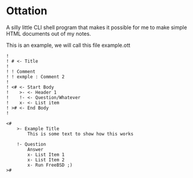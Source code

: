 # Ottation

A silly little CLI shell program that makes it possible for me to make simple HTML documents out of my notes.

This is an example, we will call this file example.ott

```
!
! # <- Title
! 
! ! Comment
! ! exmple : Comment 2
! 
! <# <- Start Body
!    >- <- Header 1
!    !- <- Question/Whatever
!    x- <- List item
! ># <- End Body
!

<#
    >- Example Title
        This is some text to show how this works
        
    !- Question
        Answer
        x- List Item 1
        x- List Item 2
        x- Run FreeBSD ;)
>#
```
